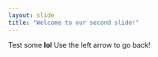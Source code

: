 ```yaml
---
layout: slide
title: "Welcome to our second slide!"
---
```

Test some **lol**
Use the left arrow to go back!
